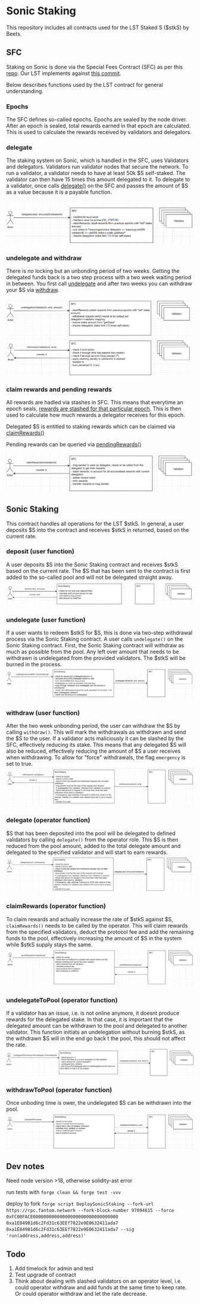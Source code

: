 # Sonic Staking

This repository includes all contracts used for the LST Staked S ($stkS) by Beets.

## SFC

Staking on Sonic is done via the Special Fees Contract (SFC) as per this [repo](https://github.com/Fantom-foundation/opera-sfc). Our LST implements against [this commit](https://github.com/Fantom-foundation/opera-sfc/tree/8c700e0ef1224cdb29e8afed6ea89eacdfba9dd7).

Below describes functions used by the LST contract for general understanding.

### Epochs

The SFC defines so-called epochs. Epochs are sealed by the node driver. After an epoch is sealed, total rewards earned in that epoch are calculated. This is used to calculate the rewards received by validators and delegators.

### delegate

The staking system on Sonic, which is handled in the SFC, uses Validators and delegators. Validators run validator nodes that secure the network. To run a validator, a validator needs to have at least 50k $S self-staked. The validator can then have 15 times this amount delegated to it. To delegate to a validator, once calls [delegate()](https://github.com/Fantom-foundation/opera-sfc/blob/8c700e0ef1224cdb29e8afed6ea89eacdfba9dd7/contracts/sfc/SFC.sol#L392) on the SFC and passes the amount of $S as a value because it is a payable function.

![sfc delegate](images/sfc_delegate.png)

### undelegate and withdraw

There is _no_ locking but an unbonding period of two weeks. Getting the delegated funds back is a two step process with a two week waiting period in between. You first call [undelegate](https://github.com/Fantom-foundation/opera-sfc/blob/8c700e0ef1224cdb29e8afed6ea89eacdfba9dd7/contracts/sfc/SFC.sol#L466) and after two weeks you can withdraw your $S via [withdraw](https://github.com/Fantom-foundation/opera-sfc/blob/8c700e0ef1224cdb29e8afed6ea89eacdfba9dd7/contracts/sfc/SFC.sol#L398).

![sfc undelegate](images/sfc_undelegate.png)
![sfc withdraw](images/sfc_withdraw.png)

### claim rewards and pending rewards

All rewards are hadled via stashes in SFC. This means that everytime an epoch seals, [rewards are stashed for that particular epoch](https://github.com/Fantom-foundation/opera-sfc/blob/8c700e0ef1224cdb29e8afed6ea89eacdfba9dd7/contracts/sfc/SFC.sol#L308). This is then used to calculate how much rewards a delegator receives for this epoch.

Delegated $S is entitled to staking rewards which can be claimed via [claimRewards()](https://github.com/Fantom-foundation/opera-sfc/blob/8c700e0ef1224cdb29e8afed6ea89eacdfba9dd7/contracts/sfc/SFC.sol#L448)

Pending rewards can be queried via [pendingRewards()](https://github.com/Fantom-foundation/opera-sfc/blob/8c700e0ef1224cdb29e8afed6ea89eacdfba9dd7/contracts/sfc/SFC.sol#L448)

![sfc claim rewards](images/sfc_claimrewards.png)

## Sonic Staking

This contract handles all operations for the LST $stkS. In general, a user deposits $S into the contract and receives $stkS in returned, based on the current rate.

### deposit (user function)

A user deposits $S into the Sonic Staking contract and receives $stkS based on the current rate. The $S that has been sent to the contract is first added to the so-called pool and will not be delegated straight away.
![stks deposit](images/sonicstaking_deposit.png)

### undelegate (user function)

If a user wants to redeem $stkS for $S, this is done via two-step withdrawal process via the Sonic Staking contract. A user calls `undelegate()` on the Sonic Staking contract. First, the Sonic Staking contract will withdraw as much as possible from the pool. Any left over amount that needs to be withdrawn is undelegated from the provided validators. The $stkS will be burned in the process.
![stks undelegate](images/sonicstaking_undelegate.png)

### withdraw (user function)

After the two week unbonding period, the user can withdraw the $S by calling `withdraw()`. This will mark the withdrawals as withdrawn and send the $S to the user.
If a validator acts maliciously it can be slashed by the SFC, effectively reducing its stake. This means that any delegated $S will also be reduced, effectively reducing the amount of $S a user receives when withdrawing. To allow for "force" withdrawals, the flag `emergency` is set to true.
![stks withdraw](images/sonicstaking_withdraw.png)

### delegate (operator function)

$S that has been deposited into the pool will be delegated to defined validators by calling `delegate()` from the operator role. This $S is then reduced from the pool amount, added to the total delegate amount and delegated to the specified validator and will start to earn rewards.
![stks delegate](images/sonicstaking_delegate.png)

### claimRewards (operator function)

To claim rewards and actually increase the rate of $stkS against $S, `claimRewards()` needs to be called by the operator. This will claim rewards from the specified validators, deduct the protocol fee and add the remaining funds to the pool, effectively increasing the amount of $S in the system while $stkS supply stays the same.
![stks claim rewards](images/sonicstaking_claimRewards.png)

### undelegateToPool (operator function)

If a validator has an issue, i.e. is not online anymore, it doesnt produce rewards for the delegated stake. In that case, it is important that the delegated amount can be withdrawn to the pool and delegated to another validator. This function initiats an undelegation without burning $stkS, as the withdrawn $S will in the end go back t the pool, this should not affect the rate.
![stks undelegate to pool](images/sonicstaking_undelegateToPool.png)

### withdrawToPool (operator function)

Once unboding time is ower, the undelegated $S can be withdrawn into the pool.
![stks withdraw to pool](images/sonicstaking_withdrawToPool.png)

## Dev notes

Need node version >18, otherwise solidity-ast error

run tests with `forge clean && forge test -vvv`

deploy to fork
`forge script DeploySonicStaking --fork-url https://rpc.fantom.network --fork-block-number 97094615 --force 0xFC00FACE00000000000000000000000000000000 0xa1E849B1d6c2Fd31c63EEf7822e9E0632411ada7 0xa1E849B1d6c2Fd31c63EEf7822e9E0632411ada7 --sig 'run(address,address,address)'`

## Todo

1. Add timelock for admin and test
2. Test upgrade of contract
3. Think about dealing with slashed validators on an operator level, i.e. could operator withdraw and add funds at the same time to keep rate. Or could operator withdraw and let the rate decrease.
